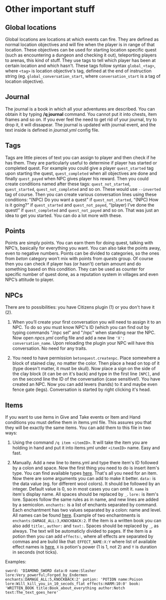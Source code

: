 # Other important stuff

## Global locations

Global locations are locations at which events can fire. They are defined as normal location objectives and will fire when the player is in range of that location. These objectives can be used for starting location specific quest (such as encountering a dungeon and checking it out), teleporting players to arenas, this kind of stuff. They use tags to tell which player has been at certain location and which hasn't. These tags follow syntax `global_<tag>`, where `<tag>` is location objective's tag, defined at the end of instruction string (eg. `global_conversation_start`, where `conversation_start` is a tag of location objective).

## Journal

The journal is a book in which all your adventures are described. You can obtain it by typing **/q journal** command. You cannot put it into chests, item frames and so on. If you ever feel the need to get rid of your journal, try to drop it, it will dissapear. The journal is updated with journal event, and the text inside is defined in _journal.yml_ config file.

## Tags

Tags are little pieces of text you can assign to player and then check if he has them. They are particularly useful to determine if player has started or completed quest. For example you could give a player `quest_started` tag upon starting the quest, `quest_completed` when all objectives are done and finally `quest_payed` when NPC gives player his reward. Then you could create conditions named after these tags: `quest_not_started`, `quest_started`, `quest_not_completed` and so on. These would use `--inverted` tag of course. Then you can create various conversation lines using these conditions: “(NPC) Do you want a quest” if `quest_not_started`, “(NPC) How is it going?” if `quest_started` and `quest_not_payed`, “(player) I’ve done the quest!” if `quest_completed` and `quest_not_payed` and so on. That was just an idea to get you started. You can do a lot more with these.

## Points

Points are simply points. You can earn them for doing quest, talking with NPC’s, basically for everything you want. You can also take the points away, even to negative numbers. Points can be divided to categories, so the ones from _beton_ category won’t mix with points from _quests_ group. Of course then you can check if player has (or hasn’t) certain amount and do something based on this condition. They can be used as counter for specific number of quest done, as a reputation system in villages and even NPC’s attitude to player.

## NPCs

There are to possibilities: you have Citizens plugin (1) or you don't have it (2).

1. When you’ll create your first conversation you will need to assign it to an NPC. To do so you must know NPC's ID (which you can find out by typing commands "/npc sel" and "/npc" when standing near the NPC. Now open _npcs.yml_ config file and add a new line `'X': conversation_name`. Upon reloading the plugin your NPC will have this conversation. No need for any traits.

2. You need to have permission `betonquest.createnpc`. Place somewhere a block of stained clay, no matter the color. Then place a head on top of it (type doesn't matter, it must be skull). Now place a sign on the side of the clay block (it can be on it's back) and type in the first line `[NPC]`, and on the second line the ID of the conversation (case sensitive!). You have created an NPC. Now you can add levers (hands) to it and maybe even fence gate (legs). Conversation is started by right clicking it's head.

## Items

If you want to use items in Give and Take events or Item and Hand conditions you must define them in items.yml file. This assures you that they will be exactly the same items. You can add them to this file in two ways:

1. Using the command `/q item <itemID>`. It will take the item you are holding in hand and put it into items.yml under `<itemID>` name. Easy and fast.

2. Manually. Add a new line to items.yml and type there item's ID followed by a colon and space. Now the first thing you need to do is insert item's type. You can find available types [here](http://jd.bukkit.org/rb/apidocs/org/bukkit/Material.html). That's all you need for an item. Now there are some arguments you can add to make it better. `data:` is the data value (eg. for different wool colors). It should be followed by an integer. Default value is 0, so in most cases you can omit it. `name` is item's display name. All spaces should be replaced by `_`. `lore:` is item's lore. Spaces follow the same rules as in name, and new lines are added by a semicolon. `enchants:` is a list of enchants separated by command. Each enchantment has two values separated by a colon: name and level. All names can be found [here](http://jd.bukkit.org/rb/apidocs/org/bukkit/enchantments/Enchantment.html). Example of two enchantments is `enchants:DAMAGE_ALL:3,KNOCKBACK:2`. If the item is a written book you can also add `title:`, `author:` and `text:`. Spaces should be replaced by `_`, as always. The text will be automaticly divided to pages. If the item is a potion then you can add `effects:`, where all effects are separated by commas and are build like that: `EFFECT_NAME:X:Y` where list of available effect names is [here](jd.bukkit.org/rb/apidocs/org/bukkit/potion/PotionEffectType.html), `X` is potion's power (1 is 1, not 2) and `Y` is duration in seconds (not ticks).

Examples:

``
sword: 'DIAMOND_SWORD data:0 name:Slasher lore:Very_powerful;Forged_by_Endermen enchants:DAMAGE_ALL:5,KNOCKBACK:2'
potion: 'POTION name:Poison lore:Will_kill_you_in_10_secods_flat effects:HARM:10:0'
book: 'WRITTEN_BOOK title:Book_about_everything author:Notch text:The_text_goes_here'
``